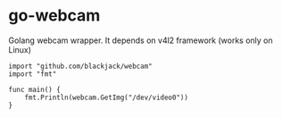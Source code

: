 go-webcam
=========

Golang webcam wrapper. It depends on v4l2 framework (works only on Linux)

    import "github.com/blackjack/webcam"
    import "fmt"

    func main() {
        fmt.Println(webcam.GetImg("/dev/video0"))
    }
